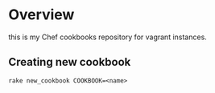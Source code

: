 Overview
==========

 this is my Chef cookbooks repository for vagrant instances. 


Creating new cookbook
--------
 `rake new_cookbook COOKBOOK=<name>`


